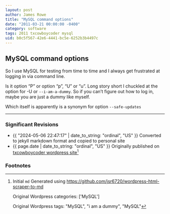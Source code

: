 ```yaml
---
layout: post
author: James Rowe
title: "MySQL command options"
date: "2011-03-21 00:00:00 -0400"
category: software
tags: 2011 txcowboycoder mysql
uid: b0c5f567-42e6-4441-bc5e-6252b3b4497c
---
```


## MySQL command options

So I use MySQL for testing from time to time and I always get frustrated at logging in via command line.

Is it option “P” or option “p”, “U” or “u”. Long story short I chuckled at the option for -U or `--i-am-a-dummy`. So if you can’t figure out how to log in, maybe you are just a dummy like myself.

Which itself is apparently is a synonym for option `--safe-updates`

---

### Significant Revisions

- {{ "2024-05-06 22:47:17" | date_to_string: "ordinal", "US" }} Converted to jekyll markdown format and copied to personal site
- {{ page.date | date_to_string: "ordinal", "US" }} Originally published on [txcowboycoder wordpress site](https://txcowboycoder.wordpress.com/2011/03/21/mysql-command-options/)[^draft]

### Footnotes

[^draft]: Initial `md` Generated using <https://github.com/jsr6720/wordpress-html-scraper-to-md>

    Original Wordpress categories: ['MySQL']

    Original Wordpress tags: "MySQL", "i am a dummy", "MySQL"